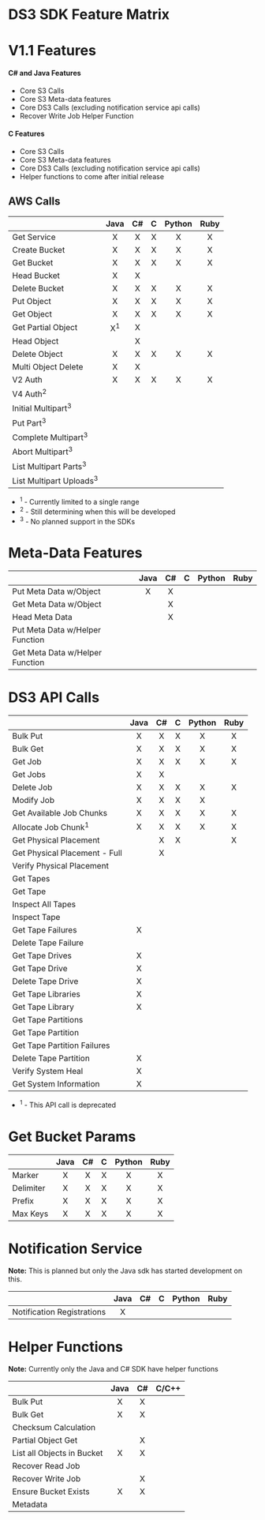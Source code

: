 DS3 SDK Feature Matrix
======================

V1.1 Features
=============
#### C# and Java Features
* Core S3 Calls
* Core S3 Meta-data features
* Core DS3 Calls (excluding notification service api calls)
* Recover Write Job Helper Function

#### C Features
* Core S3 Calls
* Core S3 Meta-data features
* Core DS3 Calls (excluding notification service api calls)
* Helper functions to come after initial release

## AWS Calls

|                                  |    Java     | C# | C | Python | Ruby |
|----------------------------------|:-----------:|:--:|:-:|:------:|:----:|
|Get Service                       |      X      |  X | X |   X    |  X   |
|Create Bucket                     |      X      |  X | X |   X    |  X   |
|Get Bucket                        |      X      |  X | X |   X    |  X   |
|Head Bucket                       |      X      |  X |   |        |      |
|Delete Bucket                     |      X      |  X | X |   X    |  X   |
|Put Object                        |      X      |  X | X |   X    |  X   |
|Get Object                        |      X      |  X | X |   X    |  X   |
|Get Partial Object                |X<sup>1</sup>|  X |   |        |      |
|Head Object                       |             |  X |   |        |      |
|Delete Object                     |      X      |  X | X |   X    |  X   |
|Multi Object Delete               |      X      |  X |   |        |      |
|V2 Auth                           |      X      |  X | X |   X    |  X   |
|V4 Auth<sup>2</sup>               |             |    |   |        |      |
|Initial Multipart<sup>3</sup>     |             |    |   |        |      |
|Put Part<sup>3</sup>              |             |    |   |        |      |
|Complete Multipart<sup>3</sup>    |             |    |   |        |      |
|Abort Multipart<sup>3</sup>       |             |    |   |        |      |
|List Multipart Parts<sup>3</sup>  |             |    |   |        |      |
|List Multipart Uploads<sup>3</sup>|             |    |   |        |      |

* <sup>1</sup> - Currently limited to a single range 
* <sup>2</sup> - Still determining when this will be developed
* <sup>3</sup> - No planned support in the SDKs

Meta-Data Features
==================

|                               | Java | C# | C  | Python | Ruby |
|-------------------------------|:----:|:--:|:--:|:------:|:----:|
|Put Meta Data w/Object         |  X   | X  |    |        |      |
|Get Meta Data w/Object         |      | X  |    |        |      |
|Head Meta Data                 |      | X  |    |        |      |
|Put Meta Data w/Helper Function|      |    |    |        |      |
|Get Meta Data w/Helper Function|      |    |    |        |      |


DS3 API Calls
=============

|                              | Java | C# | C | Python | Ruby |
|------------------------------|:----:|:--:|:-:|:------:|:----:|
|Bulk Put                      |   X  | X  | X |   X    |   X  |
|Bulk Get                      |   X  | X  | X |   X    |   X  |
|Get Job                       |   X  | X  | X |   X    |   X  |
|Get Jobs                      |   X  | X  |   |        |      |
|Delete Job                    |   X  | X  | X |   X    |   X  |
|Modify Job                    |   X  | X  | X |   X    |      | 
|Get Available Job Chunks      |   X  | X  | X |   X    |   X  |
|Allocate Job Chunk<sup>1</sup>|   X  | X  | X |   X    |   X  |
|Get Physical Placement        |      | X  | X |        |   X  |
|Get Physical Placement - Full |      | X  |   |        |      |
|Verify Physical Placement     |      |    |   |        |      |
|Get Tapes                     |      |    |   |        |      |
|Get Tape                      |      |    |   |        |      |
|Inspect All Tapes             |      |    |   |        |      |
|Inspect Tape                  |      |    |   |        |      |
|Get Tape Failures             |   X  |    |   |        |      |
|Delete Tape Failure           |      |    |   |        |      |
|Get Tape Drives               |   X  |    |   |        |      |
|Get Tape Drive                |   X  |    |   |        |      |
|Delete Tape Drive             |   X  |    |   |        |      |
|Get Tape Libraries            |   X  |    |   |        |      |
|Get Tape Library              |   X  |    |   |        |      |
|Get Tape Partitions           |      |    |   |        |      |
|Get Tape Partition            |      |    |   |        |      |
|Get Tape Partition Failures   |      |    |   |        |      |
|Delete Tape Partition         |   X  |    |   |        |      |
|Verify System Heal            |   X  |    |   |        |      |
|Get System Information        |   X  |    |   |        |      |

* <sup>1</sup> - This API call is deprecated

Get Bucket Params
=================

|         | Java | C# | C | Python | Ruby |
|---------|:----:|:--:|:-:|:------:|:----:|
|Marker   |  X   | X  | X |   X    |   X  |
|Delimiter|  X   | X  | X |   X    |   X  |
|Prefix   |  X   | X  | X |   X    |   X  |
|Max Keys |  X   | X  | X |   X    |   X  |

Notification Service
====================

**Note:** This is planned but only the Java sdk has started development on this.
 
|                            | Java | C# | C | Python | Ruby |
|----------------------------|:----:|:--:|:-:|:------:|:----:|
| Notification Registrations |   X  |    |   |        |      |


Helper Functions
================

**Note:** Currently only the Java and C# SDK have helper functions

|                          | Java | C# | C/C++ |
|--------------------------|:----:|:--:|:-----:|
|Bulk Put                  |   X  |  X |       |
|Bulk Get                  |   X  |  X |       |
|Checksum Calculation      |      |    |       |
|Partial Object Get        |      |  X |       |
|List all Objects in Bucket|   X  |  X |       |
|Recover Read Job          |      |    |       |
|Recover Write Job         |      |  X |       |
|Ensure Bucket Exists      |   X  |  X |       |
|Metadata                  |      |    |       |
